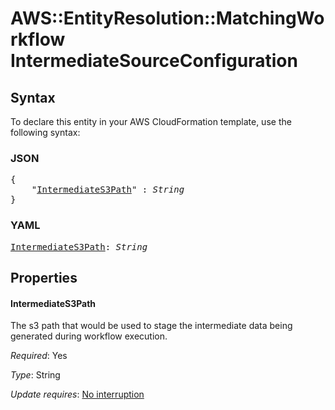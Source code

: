# AWS::EntityResolution::MatchingWorkflow IntermediateSourceConfiguration

## Syntax

To declare this entity in your AWS CloudFormation template, use the following syntax:

### JSON

<pre>
{
    "<a href="#intermediates3path" title="IntermediateS3Path">IntermediateS3Path</a>" : <i>String</i>
}
</pre>

### YAML

<pre>
<a href="#intermediates3path" title="IntermediateS3Path">IntermediateS3Path</a>: <i>String</i>
</pre>

## Properties

#### IntermediateS3Path

The s3 path that would be used to stage the intermediate data being generated during workflow execution.

_Required_: Yes

_Type_: String

_Update requires_: [No interruption](https://docs.aws.amazon.com/AWSCloudFormation/latest/UserGuide/using-cfn-updating-stacks-update-behaviors.html#update-no-interrupt)
